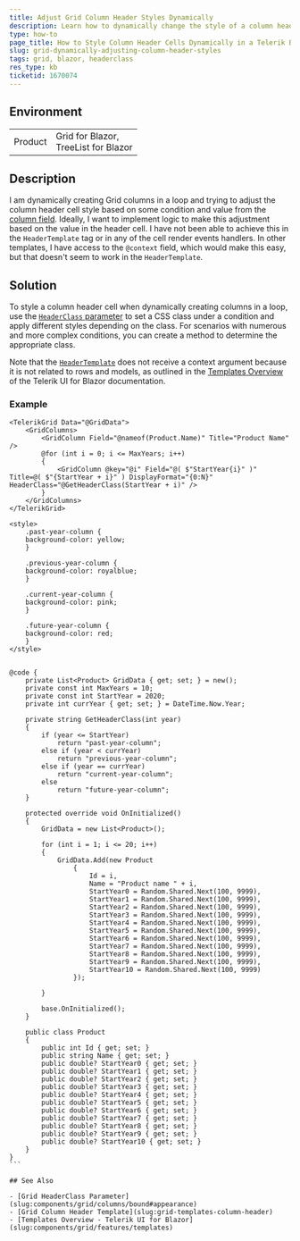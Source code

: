 ```yaml
---
title: Adjust Grid Column Header Styles Dynamically
description: Learn how to dynamically change the style of a column header cell in a Telerik Blazor Grid based on condition.
type: how-to
page_title: How to Style Column Header Cells Dynamically in a Telerik Blazor Grid
slug: grid-dynamically-adjusting-column-header-styles
tags: grid, blazor, headerclass
res_type: kb
ticketid: 1670074
---
```


## Environment

<table>
    <tbody>
	    <tr>
	    	<td>Product</td>
	    	<td>Grid for Blazor, <br /> TreeList for Blazor</td>
	    </tr>
    </tbody>
</table>

## Description

I am dynamically creating Grid columns in a loop and trying to adjust the column header cell style based on some condition and value from the [column field](slug:components/grid/columns/bound#data-binding). Ideally, I want to implement logic to make this adjustment based on the value in the header cell. I have not been able to achieve this in the `HeaderTemplate` tag or in any of the cell render events handlers. In other templates, I have access to the `@context` field, which would make this easy, but that doesn't seem to work in the `HeaderTemplate`.

## Solution

To style a column header cell when dynamically creating columns in a loop, use the [`HeaderClass` parameter](slug:components/grid/columns/bound#appearance) to set a CSS class under a condition and apply different styles depending on the class. For scenarios with numerous and more complex conditions, you can create a method to determine the appropriate class.

Note that the [`HeaderTemplate`](slug:grid-templates-column-header) does not receive a context argument because it is not related to rows and models, as outlined in the [Templates Overview](slug:components/grid/features/templates) of the Telerik UI for Blazor documentation.

### Example

````RAZOR
<TelerikGrid Data="@GridData">
    <GridColumns>
        <GridColumn Field="@nameof(Product.Name)" Title="Product Name" />
        @for (int i = 0; i <= MaxYears; i++)
        {
            <GridColumn @key="@i" Field="@( $"StartYear{i}" )" Title=@( $"{StartYear + i}" ) DisplayFormat="{0:N}" HeaderClass="@GetHeaderClass(StartYear + i)" />
        }
    </GridColumns>
</TelerikGrid>

<style>
    .past-year-column {
    background-color: yellow;
    }

    .previous-year-column {
    background-color: royalblue;
    }

    .current-year-column {
    background-color: pink;
    }

    .future-year-column {
    background-color: red;
    }
</style>


@code {
    private List<Product> GridData { get; set; } = new();
    private const int MaxYears = 10;
    private const int StartYear = 2020;
    private int currYear { get; set; } = DateTime.Now.Year;

    private string GetHeaderClass(int year)
    {
        if (year <= StartYear)
            return "past-year-column";
        else if (year < currYear)
            return "previous-year-column";
        else if (year == currYear)
            return "current-year-column";
        else
            return "future-year-column";
    }

    protected override void OnInitialized()
    {
        GridData = new List<Product>();

        for (int i = 1; i <= 20; i++)
        {
            GridData.Add(new Product
                {
                    Id = i,
                    Name = "Product name " + i,
                    StartYear0 = Random.Shared.Next(100, 9999),
                    StartYear1 = Random.Shared.Next(100, 9999),
                    StartYear2 = Random.Shared.Next(100, 9999),
                    StartYear3 = Random.Shared.Next(100, 9999),
                    StartYear4 = Random.Shared.Next(100, 9999),
                    StartYear5 = Random.Shared.Next(100, 9999),
                    StartYear6 = Random.Shared.Next(100, 9999),
                    StartYear7 = Random.Shared.Next(100, 9999),
                    StartYear8 = Random.Shared.Next(100, 9999),
                    StartYear9 = Random.Shared.Next(100, 9999),
                    StartYear10 = Random.Shared.Next(100, 9999)
                });

        }

        base.OnInitialized();
    }

    public class Product
    {
        public int Id { get; set; }
        public string Name { get; set; }
        public double? StartYear0 { get; set; }
        public double? StartYear1 { get; set; }
        public double? StartYear2 { get; set; }
        public double? StartYear3 { get; set; }
        public double? StartYear4 { get; set; }
        public double? StartYear5 { get; set; }
        public double? StartYear6 { get; set; }
        public double? StartYear7 { get; set; }
        public double? StartYear8 { get; set; }
        public double? StartYear9 { get; set; }
        public double? StartYear10 { get; set; }
    }
}
```

## See Also

- [Grid HeaderClass Parameter](slug:components/grid/columns/bound#appearance)
- [Grid Column Header Template](slug:grid-templates-column-header)
- [Templates Overview - Telerik UI for Blazor](slug:components/grid/features/templates)
